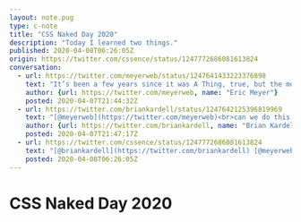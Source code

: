 ```yaml
---
layout: note.pug
type: c-note
title: "CSS Naked Day 2020"
description: "Today I learned two things."
published: 2020-04-08T06:26:05Z
origin: https://twitter.com/cssence/status/1247772686081613824
conversation:
  - url: https://twitter.com/meyerweb/status/1247641433223376898
    text: "It’s been a few years since it was A Thing, true, but the most recent CSS Naked Day was held on the ninth of April. Anyone else interested in reviving the practice this Thursday? It’ll speed up your site! Temporarily. [css-naked-day.github.io](https://css-naked-day.github.io)"
    author: {url: https://twitter.com/meyerweb, name: "Eric Meyer"}
    posted: 2020-04-07T21:44:32Z
  - url: https://twitter.com/briankardell/status/1247642125396819969
    text: "[@meyerweb](https://twitter.com/meyerweb)<br>can we do this via a button that does:<br><code>document.querySelectorAll('style,link').forEach(el => { el.disabled = true; })</code>?"
    author: {url: https://twitter.com/briankardell, name: "Brian Kardell"}
    posted: 2020-04-07T21:47:17Z
  - url: https://twitter.com/cssence/status/1247772686081613824
    text: "[@briankardell](https://twitter.com/briankardell) [@meyerweb](https://twitter.com/meyerweb)<br>Thanks to you two, I<br>1. learned that setting link[rel=stylesheet],style to disabled is a thing, and<br>2. remembered that CSS Naked Day is on my birthday.<br><br>I dare say my site looks great without styles, but I’d like to cheat by adding <code>body{max-width:65ch;margin:0 auto}</code>."
    posted: 2020-04-08T06:26:05Z
---
```


# CSS Naked Day 2020

